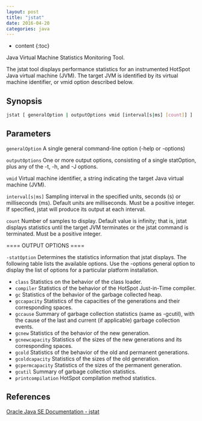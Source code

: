 ```yaml
---
layout: post
title: "jstat"
date: 2016-04-20
categories: java
---
```


* content
{:toc}

Java Virtual Machine Statistics Monitoring Tool.

The jstat tool displays performance statistics for an instrumented HotSpot Java virtual machine (JVM). The target JVM is identified by its virtual machine identifier, or vmid option described below.


## Synopsis

```bash
jstat [ generalOption | outputOptions vmid [interval[s|ms] [count]] ]
```


## Parameters

```generalOption```
A single general command-line option (-help or -options)

```outputOptions```
One or more output options, consisting of a single statOption, plus any of the -t, -h, and -J options.

```vmid```
Virtual machine identifier, a string indicating the target Java virtual machine (JVM).

```interval[s|ms]```
Sampling interval in the specified units, seconds (s) or milliseconds (ms). Default units are milliseconds. Must be a positive integer. If specified, jstat will produce its output at each interval.

```count```
Number of samples to display. Default value is infinity; that is, jstat displays statistics until the target JVM terminates or the jstat command is terminated. Must be a positive integer.


==== OUTPUT OPTIONS ====

```-statOption```
Determines the statistics information that jstat displays. The following table lists the available options. Use the -options general option to display the list of options for a particular platform installation.

- ```class```	Statistics on the behavior of the class loader.
- ```compiler```	Statistics of the behavior of the HotSpot Just-in-Time compiler.
- ```gc```	Statistics of the behavior of the garbage collected heap.
- ```gccapacity```	Statistics of the capacities of the generations and their corresponding spaces.
- ```gccause```	Summary of garbage collection statistics (same as -gcutil), with the cause of the last and current (if applicable) garbage collection events.
- ```gcnew```	Statistics of the behavior of the new generation.
- ```gcnewcapacity```	Statistics of the sizes of the new generations and its corresponding spaces.
- ```gcold```	Statistics of the behavior of the old and permanent generations.
- ```gcoldcapacity```	Statistics of the sizes of the old generation.
- ```gcpermcapacity```	Statistics of the sizes of the permanent generation.
- ```gcutil```	Summary of garbage collection statistics.
- ```printcompilation```	HotSpot compilation method statistics.


## References

[Oracle Java SE Documentation - jstat](http://docs.oracle.com/javase/7/docs/technotes/tools/share/jstat.html)